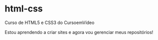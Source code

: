 # html-css
Curso de HTML5 e CSS3 do CursoemVídeo

Estou aprendendo a criar sites e agora vou gerenciar meus repositórios!